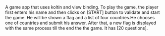A game app that uses koltin and view binding. To play the game, the player first enters his name and 
then clicks on [START] button to validate and start the game. He will be shown a flag and a list of
four countries.He chooses one of countries and submit his answer. After that, a new flag is displayed
with the same process till the end the the game. It has [20 questions].